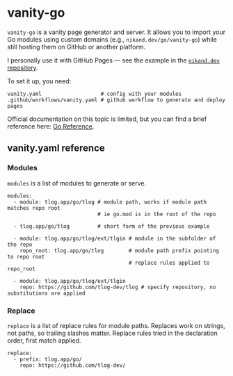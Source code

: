 # vanity-go

`vanity-go` is a vanity page generator and server.
It allows you to import your Go modules using custom domains (e.g., `nikand.dev/go/vanity-go`) while still hosting them on GitHub or another platform.

I personally use it with GitHub Pages — see the example in the [`nikand.dev` repository](https://github.com/nikandfor/nikand.dev).

To set it up, you need:
```
vanity.yaml                   # config with your modules
.github/workflows/vanity.yaml # github workflow to generate and deploy pages
```
Official documentation on this topic is limited, but you can find a brief reference here: [Go Reference](https://go.dev/ref/mod#vcs-find).

## vanity.yaml reference

### Modules

`modules` is a list of modules to generate or serve.

```
modules:
  - module: tlog.app/go/tlog # module path, works if module path matches repo root
                             # ie go.mod is in the root of the repo

  - tlog.app/go/tlog         # short form of the previous example

  - module: tlog.app/go/tlog/ext/tlgin # module in the subfolder of the repo
    repo_root: tlog.app/go/tlog        # module path prefix pointing to repo root
                                       # replace rules applied to repo_root

  - module: tlog.app/go/tlog/ext/tlgin
    repo: https://github.com/tlog-dev/tlog # specify repository, no substitutions are applied
```

### Replace

`replace` is a list of replace rules for module paths.
Replaces work on strings, not paths, so trailing slashes matter.
Replace rules tried in the declaration order, first match applied.

```
replace:
  - prefix: tlog.app/go/
    repo: https://github.com/tlog-dev/
```

